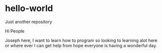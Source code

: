 # hello-world
Just another repository 

Hi People

Joseph here, I want to learn how to program so looking to learning alot here or where ever I can get help from hope everyone is having a wonderful day.
